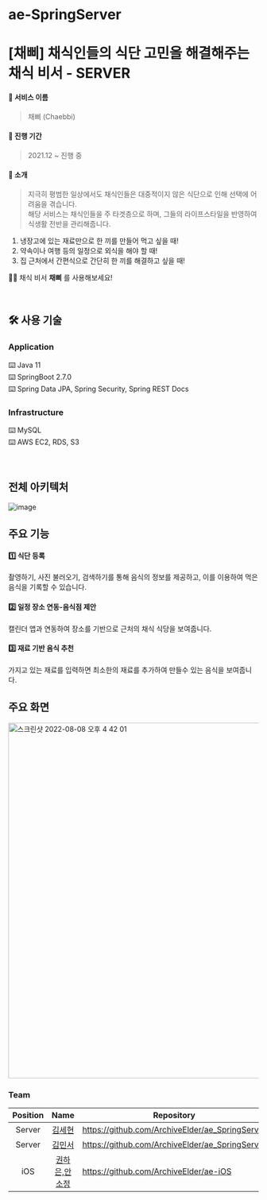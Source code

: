 # ae-SpringServer

# [채삐] 채식인들의 식단 고민을 해결해주는 채식 비서 - SERVER 

#### 🌱 서비스 이름
> 채삐 (Chaebbi)
#### 🌱 진행 기간
> 2021.12  ~ 진행 중
#### 🌱 소개
> 지극히 평범한 일상에서도 채식인들은 대중적이지 않은 식단으로 인해 선택에 어려움을 겪습니다.  
> 해당 서비스는 채식인들을 주 타겟층으로 하며, 그들의 라이프스타일을 반영하여 식생활 전반을 관리해줍니다.

1. 냉장고에 있는 재료만으로 한 끼를 만들어 먹고 싶을 때! 
2. 약속이나 여행 등의 일정으로 외식을 해야 할 때!
3. 집 근처에서 간편식으로 간단히 한 끼를 해결하고 싶을 때!

🙋🏻 채식 비서 **채삐** 를 사용해보세요!
  

<br>

## 🛠 사용 기술
### Application
⌨️ Java 11 <br>
⌨️ SpringBoot 2.7.0 <br>
⌨️ Spring Data JPA, Spring Security, Spring REST Docs


### Infrastructure
⌨️ MySQL <br>
⌨️ AWS EC2, RDS, S3

<br>

## 전체 아키텍처 
![image](https://user-images.githubusercontent.com/89854207/198586394-def5774f-e2ad-4895-984b-e25b211c4bcf.png)

  
## 주요 기능

#### 1️⃣ 식단 등록 
촬영하기, 사진 불러오기, 검색하기를 통해 음식의 정보를 제공하고, 이를 이용하여 먹은 음식을 기록할 수 있습니다.
#### 2️⃣ 일정 장소 연동-음식점 제안
캘린더 앱과 연동하여 장소를 기반으로 근처의 채식 식당을 보여줍니다.
#### 3️⃣ 재료 기반 음식 추천
가지고 있는 재료를 입력하면 최소한의 재료를 추가하여 만들수 있는 음식을 보여줍니다.
  
## 주요 화면
<img width="716" alt="스크린샷 2022-08-08 오후 4 42 01" src="https://user-images.githubusercontent.com/88825022/183365895-485631c5-8a6b-4020-9893-00e0b6737484.png">

### Team
|Position|Name|Repository|
|:---:|:---:|---|
|Server|[김세현](https://early-tithonia-af2.notion.site/KIM-SEHYEON-8d0186298ecc43a797abb8de0436c15e)|https://github.com/ArchiveElder/ae_SpringServer|
|Server|[김민서](https://www.notion.so/d6d0e962e84942a39a9e527fd602337f)|https://github.com/ArchiveElder/ae_SpringServer|
|iOS|[권하은,안소정](https://github.com/eilyri)|https://github.com/ArchiveElder/ae-iOS|
